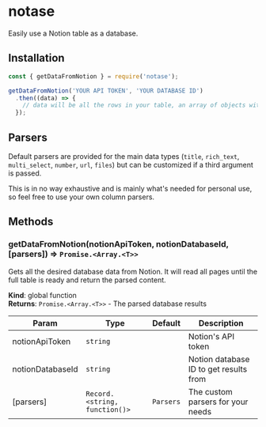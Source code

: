 # notase

Easily use a Notion table as a database.

## Installation

```javascript
const { getDataFromNotion } = require('notase');

getDataFromNotion('YOUR API TOKEN', 'YOUR DATABASE ID')
  .then((data) => {
    // data will be all the rows in your table, an array of objects with each column as a property
  });
```

## Parsers

Default parsers are provided for the main data types (`title`, `rich_text`, `multi_select`, `number`, `url`, `files`) but can be customized if a third argument is passed.

This is in no way exhaustive and is mainly what's needed for personal use, so feel free to use your own column parsers.

## Methods

### getDataFromNotion(notionApiToken, notionDatabaseId, [parsers]) ⇒ <code>Promise.&lt;Array.&lt;T&gt;&gt;</code>

Gets all the desired database data from Notion. It will read all pages until the full table is ready and return the parsed content.

**Kind**: global function  
**Returns**: <code>Promise.&lt;Array.&lt;T&gt;&gt;</code> - The parsed database results

| Param            | Type                                           | Default              | Description                            |
| ---------------- | ---------------------------------------------- | -------------------- | -------------------------------------- |
| notionApiToken   | <code>string</code>                            |                      | Notion's API token                     |
| notionDatabaseId | <code>string</code>                            |                      | Notion database ID to get results from |
| [parsers]        | <code>Record.&lt;string, function()&gt;</code> | <code>Parsers</code> | The custom parsers for your needs      |
